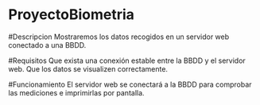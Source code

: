# ProyectoBiometria

#Descripcion
Mostraremos los datos recogidos en un servidor web conectado a una BBDD.

#Requisitos
Que exista una conexión estable entre la BBDD y el servidor web. 
Que los datos se visualizen correctamente.


#Funcionamiento
El servidor web se conectará a la BBDD para comprobar las mediciones e imprimirlas por pantalla.